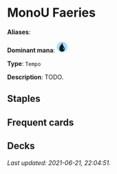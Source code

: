 # MonoU Faeries

**Aliases**: 

**Dominant mana**: <img src="../resources/images/mana/U.png" width="25"/>

**Type**: `Tempo`

**Description**: TODO.

## **Staples**



## **Frequent cards**



## **Decks**



*Last updated: 2021-06-21, 22:04:51.*
